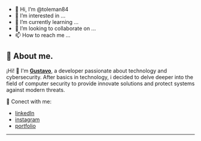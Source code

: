 - 👋 Hi, I’m @toleman84
- 👀 I’m interested in ...
- 🌱 I’m currently learning ...
- 💞️ I’m looking to collaborate on ...
- 📫 How to reach me ...

<!---
toleman84/toleman84 is a ✨ special ✨ repository because its `README.md` (this file) appears on your GitHub profile.
You can click the Preview link to take a look at your changes.
--->

## 📖 About me.

¡Hi! 👋 I'm **[Gustavo](https://github.com/toleman84)**, a developer passionate about technology and cybersecurity. After basics in technology, i decided to delve deeper into the field of computer security to provide innovate solutions and protect systems against modern threats.

📌 Conect with me:

- [linkedIn](https://www.linkedin.com/in/gdpm/)
- [instagram](https://instagram.com/sprinteruy)
- [portfolio](https://github.com/tu-usuario/tu-portafolio)

---
